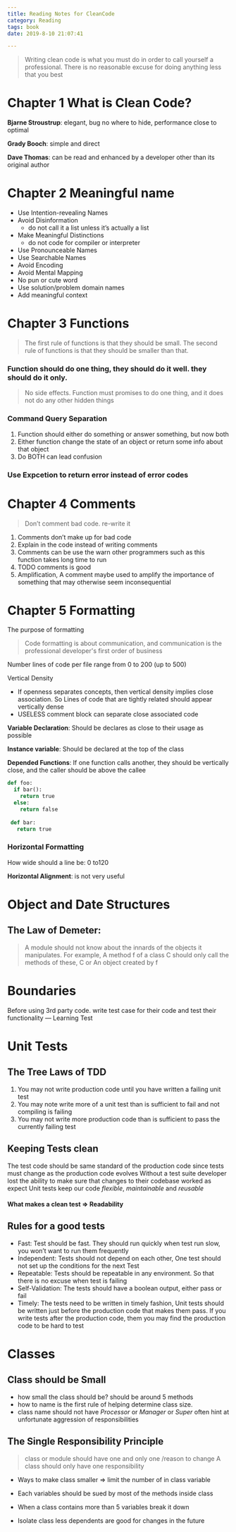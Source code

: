 ```yaml
---
title: Reading Notes for CleanCode
category: Reading
tags: book
date: 2019-8-10 21:07:41

---
```


> Writing clean code is what you must do in order to call yourself a professional. There is no reasonable excuse for doing anything less that you best

# Chapter 1 What is Clean Code?

**Bjarne Stroustrup**: elegant, bug no where to hide, performance close to optimal

**Grady Booch**: simple and direct

**Dave Thomas**: can be read and enhanced by a developer other than its original author

<!-- more -->

# Chapter 2 Meaningful name

* Use Intention-revealing Names
* Avoid Disinformation 
	* do not call it a list unless it’s actually a list
* Make Meaningful Distinctions
	* do not code for compiler or interpreter	
* 	Use Pronounceable Names
* Use Searchable Names
* Avoid Encoding
* Avoid Mental Mapping
* No pun or cute word
* Use solution/problem domain names
* Add meaningful context

# Chapter 3 Functions

>  The first rule of functions is that they should be small. The second rule of functions is that they should be smaller than that.

### Function should do one thing, they should do it well. they should do it only.

> No side effects. Function must promises to do one thing, and it does not do any other hidden things

### Command Query Separation

1. Function should either do something or answer something, but now both
2. Either function change the state of an object or return some info about that object
3. Do BOTH can lead confusion

### Use Expcetion to return error instead of error codes

#  Chapter 4 Comments
> Don’t comment bad code. re-write it

1. Comments don’t make up for bad code
2. Explain in the code instead of writing comments
3. Comments can be use the warn other programmers such as this function takes long time to run 
4. TODO comments is good
5. Amplification, A comment maybe used to amplify the importance of something that may otherwise seem inconsequential

# Chapter 5 Formatting

The purpose of formatting

> Code formatting is about communication, and communication is the professional developer's first order of business 

Number lines of code per file range from 0 to 200 (up to 500)

Vertical Density

- If openness separates concepts, then vertical density implies close association. So Lines of code that are tightly related should appear vertically dense
- USELESS comment block can separate close associated code

**Variable Declaration**: Should be declares as close to their usage as possible

**Instance variable**: Should be declared at the top of the class

**Depended Functions**: If one function calls another, they should be vertically close, and the caller should be above the callee

```python
def foo:
  if bar():
    return true
  else:
    return false
  
 def bar:
   return true
```

### Horizontal Formatting

How wide should a line be: 0 to120

**Horizontal Alignment**: is not very useful

# Object and Date Structures

## The Law of Demeter:
> A module should not know about the innards of the objects it manipulates.
> For example, A method f of a class C should only call the methods of these, C or An object created by f


# Boundaries
Before using 3rd party code. write test case for their code and test their functionality — Learning Test

# Unit Tests
## The Tree Laws of TDD
1. You may not write production code until you have written a failing unit test
2. You may note write more of a unit test than is sufficient to fail and not compiling is failing
3. You may not write more production code than is sufficient to pass the currently failing test

## Keeping Tests clean
The test code should be same standard of the production code since tests must change as the production code evolves
Without a test suite developer lost the ability to make sure that changes to their codebase worked as expect 
Unit tests keep our code *flexible*, *maintainable* and *reusable*

#### What makes a clean test => Readability

## Rules for a good tests
- Fast: Test should be fast. They should run quickly when test run slow, you won’t want to run them frequently 
-  Independent: Tests should not depend on each other, One test should not set up the conditions for the next Test
-  Repeatable: Tests should be repeatable in any environment. So that there is no excuse when test is failing
- Self-Validation: The tests should have a boolean output, either pass or fail
- Timely: The tests need to be written in timely fashion, Unit tests should be written just before the production code that makes them pass. If you write tests after the production code, them you may find the production code to be hard to test


# Classes
## Class should be Small
* how small the class should be? should be around 5 methods
* how to name is the first rule of helping determine class size. 
* class name should not have *Processor* or *Manager* or *Super* often hint at unfortunate aggression of responsibilities

## The Single Responsibility Principle
> class or module should have one and only one /reason to change
> A class should only have one responsibility

- Ways to make class smaller => limit the number of in class variable 

- Each variables should be sued by most of the methods inside class

- When a class contains more than 5 variables break it down

- Isolate class less dependents are good for changes in the future
